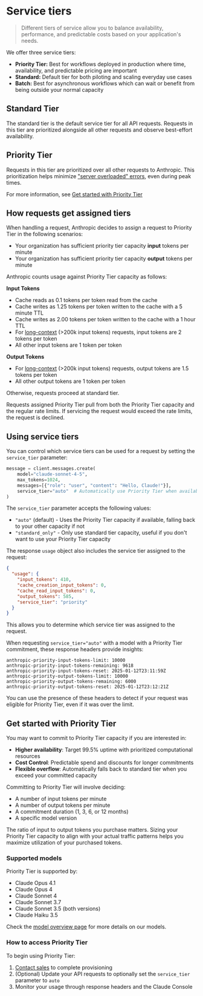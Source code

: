 # Service tiers

> Different tiers of service allow you to balance availability, performance, and predictable costs based on your application's needs.

We offer three service tiers:

* **Priority Tier:** Best for workflows deployed in production where time, availability, and predictable pricing are important
* **Standard:** Default tier for both piloting and scaling everyday use cases
* **Batch:** Best for asynchronous workflows which can wait or benefit from being outside your normal capacity

## Standard Tier

The standard tier is the default service tier for all API requests. Requests in this tier are prioritized alongside all other requests and observe best-effort availability.

## Priority Tier

Requests in this tier are prioritized over all other requests to Anthropic. This prioritization helps minimize ["server overloaded" errors](/en/api/errors#http-errors), even during peak times.

For more information, see [Get started with Priority Tier](#get-started-with-priority-tier)

## How requests get assigned tiers

When handling a request, Anthropic decides to assign a request to Priority Tier in the following scenarios:

* Your organization has sufficient priority tier capacity **input** tokens per minute
* Your organization has sufficient priority tier capacity **output** tokens per minute

Anthropic counts usage against Priority Tier capacity as follows:

**Input Tokens**

* Cache reads as 0.1 tokens per token read from the cache
* Cache writes as 1.25 tokens per token written to the cache with a 5 minute TTL
* Cache writes as 2.00 tokens per token written to the cache with a 1 hour TTL
* For [long-context](/en/docs/build-with-claude/context-windows) (>200k input tokens) requests, input tokens are 2 tokens per token
* All other input tokens are 1 token per token

**Output Tokens**

* For [long-context](/en/docs/build-with-claude/context-windows) (>200k input tokens) requests, output tokens are 1.5 tokens per token
* All other output tokens are 1 token per token

Otherwise, requests proceed at standard tier.

<Note>
  Requests assigned Priority Tier pull from both the Priority Tier capacity and the regular rate limits.
  If servicing the request would exceed the rate limits, the request is declined.
</Note>

## Using service tiers

You can control which service tiers can be used for a request by setting the `service_tier` parameter:

```python
message = client.messages.create(
    model="claude-sonnet-4-5",
    max_tokens=1024,
    messages=[{"role": "user", "content": "Hello, Claude!"}],
    service_tier="auto"  # Automatically use Priority Tier when available, fallback to standard
)
```

The `service_tier` parameter accepts the following values:

* `"auto"` (default) - Uses the Priority Tier capacity if available, falling back to your other capacity if not
* `"standard_only"` - Only use standard tier capacity, useful if you don't want to use your Priority Tier capacity

The response `usage` object also includes the service tier assigned to the request:

```json
{
  "usage": {
    "input_tokens": 410,
    "cache_creation_input_tokens": 0,
    "cache_read_input_tokens": 0,
    "output_tokens": 585,
    "service_tier": "priority"
  }
}
```

This allows you to determine which service tier was assigned to the request.

When requesting `service_tier="auto"` with a model with a Priority Tier commitment, these response headers provide insights:

```
anthropic-priority-input-tokens-limit: 10000
anthropic-priority-input-tokens-remaining: 9618
anthropic-priority-input-tokens-reset: 2025-01-12T23:11:59Z
anthropic-priority-output-tokens-limit: 10000
anthropic-priority-output-tokens-remaining: 6000
anthropic-priority-output-tokens-reset: 2025-01-12T23:12:21Z
```

You can use the presence of these headers to detect if your request was eligible for Priority Tier, even if it was over the limit.

## Get started with Priority Tier

You may want to commit to Priority Tier capacity if you are interested in:

* **Higher availability**: Target 99.5% uptime with prioritized computational resources
* **Cost Control**: Predictable spend and discounts for longer commitments
* **Flexible overflow**: Automatically falls back to standard tier when you exceed your committed capacity

Committing to Priority Tier will involve deciding:

* A number of input tokens per minute
* A number of output tokens per minute
* A commitment duration (1, 3, 6, or 12 months)
* A specific model version

<Note>
  The ratio of input to output tokens you purchase matters. Sizing your Priority Tier capacity to align with your actual traffic patterns helps you maximize utilization of your purchased tokens.
</Note>

### Supported models

Priority Tier is supported by:

* Claude Opus 4.1
* Claude Opus 4
* Claude Sonnet 4
* Claude Sonnet 3.7
* Claude Sonnet 3.5 (both versions)
* Claude Haiku 3.5

Check the [model overview page](/en/docs/about-claude/models/overview) for more details on our models.

### How to access Priority Tier

To begin using Priority Tier:

1. [Contact sales](https://claude.com/contact-sales/priority-tier) to complete provisioning
2. (Optional) Update your API requests to optionally set the `service_tier` parameter to `auto`
3. Monitor your usage through response headers and the Claude Console
